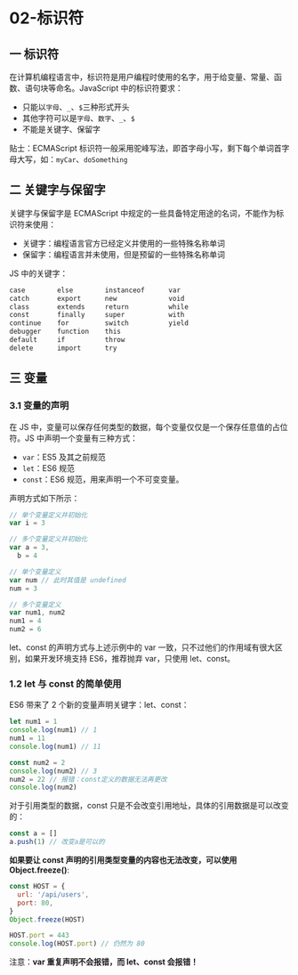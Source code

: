 # 02-标识符

## 一 标识符

在计算机编程语言中，标识符是用户编程时使用的名字，用于给变量、常量、函数、语句块等命名。JavaScript 中的标识符要求：

- 只能以`字母`、`_`、`$`三种形式开头
- 其他字符可以是`字母`、`数字`、`_`、`$`
- 不能是关键字、保留字

贴士：ECMAScript 标识符一般采用驼峰写法，即首字母小写，剩下每个单词首字母大写，如：`myCar`、`doSomething`

## 二 关键字与保留字

关键字与保留字是 ECMAScript 中规定的一些具备特定用途的名词，不能作为标识符来使用：

- 关键字：编程语言官方已经定义并使用的一些特殊名称单词
- 保留字：编程语言并未使用，但是预留的一些特殊名称单词

JS 中的关键字：

```txt
case        else        instanceof      var
catch       export      new             void
class       extends     return          while
const       finally     super           with
continue    for         switch          yield
debugger    function    this
default     if          throw
delete      import      try
```

## 三 变量

### 3.1 变量的声明

在 JS 中，变量可以保存任何类型的数据，每个变量仅仅是一个保存任意值的占位符。JS 中声明一个变量有三种方式：

- `var`：ES5 及其之前规范
- `let`：ES6 规范
- `const`：ES6 规范，用来声明一个不可变变量。

声明方式如下所示：

```js
// 单个变量定义并初始化
var i = 3

// 多个变量定义并初始化
var a = 3,
  b = 4

// 单个变量定义
var num // 此时其值是 undefined
num = 3

// 多个变量定义
var num1, num2
num1 = 4
num2 = 6
```

let、const 的声明方式与上述示例中的 var 一致，只不过他们的作用域有很大区别，如果开发环境支持 ES6，推荐抛弃 var，只使用 let、const。

### 1.2 let 与 const 的简单使用

ES6 带来了 2 个新的变量声明关键字：let、const：

```js
let num1 = 1
console.log(num1) // 1
num1 = 11
console.log(num1) // 11

const num2 = 2
console.log(num2) // 3
num2 = 22 // 报错：const定义的数据无法再更改
console.log(num2)
```

对于引用类型的数据，const 只是不会改变引用地址，具体的引用数据是可以改变的：

```js
const a = []
a.push(1) // 改变a是可以的
```

**如果要让 const 声明的引用类型变量的内容也无法改变，可以使用 Object.freeze()**:

```js
const HOST = {
  url: '/api/users',
  port: 80,
}
Object.freeze(HOST)

HOST.port = 443
console.log(HOST.port) // 仍然为 80
```

注意：**var 重复声明不会报错，而 let、const 会报错！**
